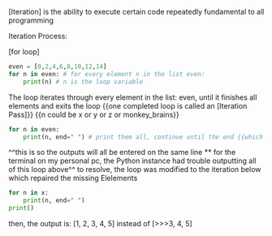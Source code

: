 [Iteration] is the ability to execute certain code repeatedly 
	fundamental to all programming

Iteration Process:

[for loop]
```python
even = [0,2,4,6,8,10,12,14]
for n in even: # for every element n in the list even:
	print(n) # n is the loop variable
```
The loop iterates through every element in the list: even, until it finishes all elements and exits the loop
	{{one completed loop is called an [Iteration Pass]}}
	{{n could be x or y or z or monkey_brains}}
```python
for n in even:
	print(n, end=" ") # print them all, continue until the end {{which is nothing}}
```
^^this is so the outputs will all be entered on the same line
** for the terminal on my personal pc, the Python instance had trouble outputting all of this loop above^^
	to resolve, the loop was modified to the iteration below which repaired the missing Elelements
```python
for n in x:
	print(n, end=" ")
print()
```
then, the output is: [1, 2, 3, 4, 5] instead of [>>>3, 4, 5]